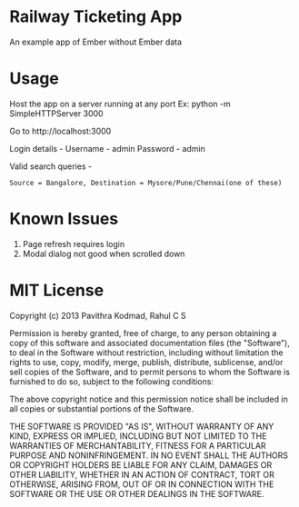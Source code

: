 Railway Ticketing App
=====================

An example app of Ember without Ember data

Usage
=====
Host the app on a server running at any port
Ex: python -m SimpleHTTPServer 3000

Go to http://localhost:3000

Login details -
	Username - admin
	Password - admin

Valid search queries - 
	
	Source = Bangalore, Destination = Mysore/Pune/Chennai(one of these)

Known Issues
===========

1. Page refresh requires login
2. Modal dialog not good when scrolled down

MIT License
===========
Copyright (c) 2013 Pavithra Kodmad, Rahul C S

Permission is hereby granted, free of charge, to any person obtaining a copy of this software and associated documentation files (the "Software"), to deal in the Software without restriction, including without limitation the rights to use, copy, modify, merge, publish, distribute, sublicense, and/or sell copies of the Software, and to permit persons to whom the Software is furnished to do so, subject to the following conditions:

The above copyright notice and this permission notice shall be included in all copies or substantial portions of the Software.

THE SOFTWARE IS PROVIDED "AS IS", WITHOUT WARRANTY OF ANY KIND, EXPRESS OR IMPLIED, INCLUDING BUT NOT LIMITED TO THE WARRANTIES OF MERCHANTABILITY, FITNESS FOR A PARTICULAR PURPOSE AND NONINFRINGEMENT. IN NO EVENT SHALL THE AUTHORS OR COPYRIGHT HOLDERS BE LIABLE FOR ANY CLAIM, DAMAGES OR OTHER LIABILITY, WHETHER IN AN ACTION OF CONTRACT, TORT OR OTHERWISE, ARISING FROM, OUT OF OR IN CONNECTION WITH THE SOFTWARE OR THE USE OR OTHER DEALINGS IN THE SOFTWARE.
